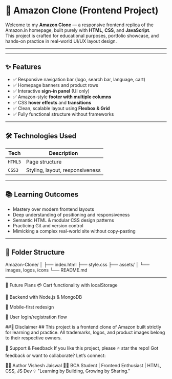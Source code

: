 # 🛒 Amazon Clone (Frontend Project)

Welcome to my **Amazon Clone** — a responsive frontend replica of the Amazon.in homepage, built purely with **HTML**, **CSS**, and **JavaScript**.  
This project is crafted for educational purposes, portfolio showcase, and hands-on practice in real-world UI/UX layout design.

---



---

## ✨ Features

- ✅ Responsive navigation bar (logo, search bar, language, cart)
- ✅ Homepage banners and product rows
- ✅ Interactive **sign-in panel** (UI only)
- ✅ Amazon-style **footer with multiple columns**
- ✅ CSS **hover effects** and **transitions**
- ✅ Clean, scalable layout using **Flexbox & Grid**
- ✅ Fully functional structure without frameworks

---

## 🛠️ Technologies Used

| Tech         | Description                      |
|--------------|----------------------------------|
| `HTML5`      | Page structure                   |
| `CSS3`       | Styling, layout, responsiveness  |
    

---

## 📚 Learning Outcomes

- Mastery over modern frontend layouts  
- Deep understanding of positioning and responsiveness  
- Semantic HTML & modular CSS design patterns  
- Practicing Git and version control  
- Mimicking a complex real-world site without copy-pasting

---

## 📁 Folder Structure

Amazon-Clone/ │ ├── index.html ├── style.css ├── assets/ │ └── images, logos, icons └── README.md

---
🔮 Future Plans
💳 Cart functionality with localStorage

🔐 Backend with Node.js & MongoDB

📱 Mobile-first redesign

🧾 User login/registration flow

##📜 Disclaimer ##
This project is a frontend clone of Amazon built strictly for learning and practice.
All trademarks, logos, and product images belong to their respective owners.


🙌 Support & Feedback
If you like this project, please ⭐ star the repo!
Got feedback or want to collaborate? Let’s connect:



🧑‍💻 Author
Vishesh Jaiswal
👨‍🎓 BCA Student | Frontend Enthusiast | HTML, CSS, JS Dev
💡 "Learning by Building, Growing by Sharing."

